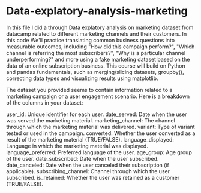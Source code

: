 # Data-explatory-analysis-marketing
In this file I did a through Data explatory analysis on marketing dataset from datacamp related to different marketing channels and their customers.
In this code We'll practice translating common business questions into measurable outcomes, including "How did this campaign perform?", "Which channel is referring the most subscribers?", "Why is a particular channel underperforming?" and more using a fake marketing dataset based on the data of an online subscription business. This course will build on Python and pandas fundamentals, such as merging/slicing datasets, groupby(), correcting data types and visualizing results using matplotlib.

The dataset you provided seems to contain information related to a marketing campaign or a user engagement scenario. Here is a breakdown of the columns in your dataset:

user_id: Unique identifier for each user.
date_served: Date when the user was served the marketing material.
marketing_channel: The channel through which the marketing material was delivered.
variant: Type of variant tested or used in the campaign.
converted: Whether the user converted as a result of the marketing material (TRUE/FALSE).
language_displayed: Language in which the marketing material was displayed.
language_preferred: Preferred language of the user.
age_group: Age group of the user.
date_subscribed: Date when the user subscribed.
date_canceled: Date when the user canceled their subscription (if applicable).
subscribing_channel: Channel through which the user subscribed.
is_retained: Whether the user was retained as a customer (TRUE/FALSE).
